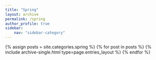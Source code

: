 ```yaml
---
title: "Spring"
layout: archive
permalink: /spring
author_profile: true
sidebar:
    nav: "sidebar-category"
---
```


{% assign posts = site.categories.spring %}
{% for post in posts %} {% include archive-single.html type=page.entries_layout %} {% endfor %}